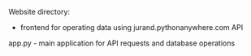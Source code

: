 Website directory:
- frontend for operating data using jurand.pythonanywhere.com API

app.py - main application for API requests and database operations